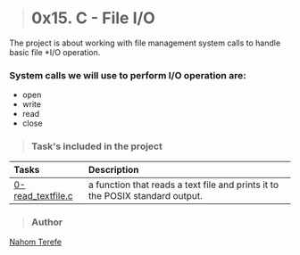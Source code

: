 > # 0x15. C - File I/O

The project is about working with file management system calls to handle basic file *I/O operation.

### System calls we will use to perform I/O operation are:
* open
* write
* read
* close

> ### Task's included in the project

|Tasks | Description |
|:--- | :--------------|
| [0-read_textfile.c  ]() | a function that reads a text file and prints it to the POSIX standard output.|


> ### Author 

[Nahom Terefe](github.com/nahi-terefe) 

